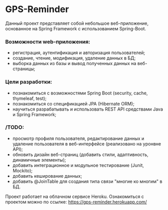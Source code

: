 # GPS-Reminder

Данный проект представляет собой небольшое веб-приложение, основанное на Spring Framework с использованием Spring-Boot.

### **Возможности web-приложения:**

* регистрация, аутентификация и авторизация пользователей;
* создание, чтение, модификация, удаление данных в БД;
* выборка данных из базы и вывод полученных данных на веб-страницы;

### **Цели разработки:**

* познакомиться с возможностями Spring Boot (security, cache, thymeleaf, test);
* познакомиться со спецификацией JPA (Hibernate ORM);
* научиться разрабатывать и использовать REST API средствами Java и Spring Framework;

### **/TODO:**

* просмотр профиля пользователя, редактирование данных и удаление пользователя в веб-интерфейсе (реализовано на уронвне
  API);
* обновить дизайн веб-страниц (добавить стили, адаптивность, динамичные элементы);
* добавить интеграционное и модульное тестирование (Junit, Mockito);
* добавить кеширование данных;
* добавить @JoinTable для создания типа связи "многие ко многим" в БД.

Проект работает на облачном сервисе Heroku. Ознакомиться с проектом можно по ссылке: https://gps-reminder.herokuapp.com/